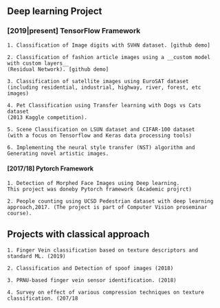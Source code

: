 


## Deep learning Project

### [2019|present]  TensorFlow Framework 
 
    1. Classification of Image digits with SVHN dataset. [github demo]
	
	2. Classification of fashion article images using a __custom model with custom layers__
	(Residual Network). [github demo]
	
    3. Classification of satellite images using EuroSAT dataset 
	(including residential, industrial, highway, river, forest, etc images)
	
    4. Pet Classification using Transfer learning with Dogs vs Cats dataset
	(2013 Kaggle competition).
	
    5. Scene Classification on LSUN dataset and CIFAR-100 dataset 
	(with a focus on Tensorflow and Keras data processing tools)
	
    6. Implementing the neural style transfer (NST) algorithm and
	Generating novel artistic images.


#### [2017/18]  Pytorch Framework 
 
	1. Detection of Morphed Face Images using Deep learning. 
	This project was doneby Pytorch framework (Academic projrct)
	
    2. People counting using UCSD Pedestrian dataset with deep learning 
	approach,2017. (The project is part of Computer Vision proseminar course).

	
## Projects with classical approach

	1. Finger Vein classification based on texture descriptors and standard ML. (2019)
	
	2. Classification and Detection of spoof images (2018)
	
	3. PRNU-based finger vein sensor identification. (2018)
	
	4. Survey on effect of various compression techniques on texture classification. (207/18 	
	
	
	